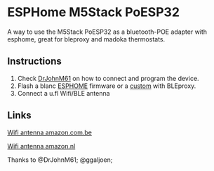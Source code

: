 # ESPHome M5Stack PoESP32

A way to use the M5Stack PoESP32 as a bluetooth-POE adapter with esphome, great for bleproxy and madoka thermostats.

## Instructions

1. Check [DrJohnM61](https://github.com/DrJohnM61/poesp32-esphome/tree/main) on how to connect and program the device.
2. Flash a blanc [ESPHOME](https://web.esphome.io/) firmware or a [custom](https://befygo.github.io/PoESP32-M5/) with BLEproxy.
3. Connect a u.fl Wifi/BLE antenna

## Links

[Wifi antenna amazon.com.be](https://www.amazon.com.be/-/nl/dp/B09PRD4492?ref=ppx_yo2ov_dt_b_fed_asin_title?tag=befygo-21)

[Wifi antenna amazon.nl](https://amzn.to/3BCfvtG)




Thanks to @DrJohnM61; @ggaljoen;
